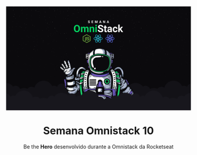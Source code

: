 <img src="./static/omnistack.png" align="center"></img>
<h1 align="center">Semana Omnistack 10</h1>
<p align="center">Be the <strong>Hero</strong> desenvolvido durante a Omnistack da Rocketseat</p>
